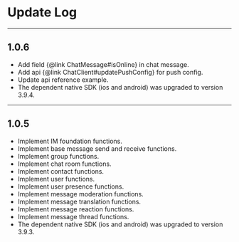# Update Log

---

## 1.0.6

- Add field {@link ChatMessage#isOnline} in chat message.
- Add api {@link ChatClient#updatePushConfig} for push config.
- Update api reference example.
- The dependent native SDK (ios and android) was upgraded to version 3.9.4.

---

## 1.0.5

- Implement IM foundation functions.
- Implement base message send and receive functions.
- Implement group functions.
- Implement chat room functions.
- Implement contact functions.
- Implement user functions.
- Implement user presence functions.
- Implement message moderation functions.
- Implement message translation functions.
- Implement message reaction functions.
- Implement message thread functions.
- The dependent native SDK (ios and android) was upgraded to version 3.9.3.
